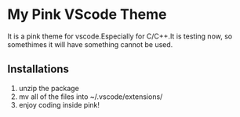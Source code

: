 # My Pink VScode Theme
It is a pink theme for vscode.Especially for C/C++.It is testing now, so somethimes it will have something cannot be used.
## Installations
1. unzip the package
2. mv all of the files into ~/.vscode/extensions/
3. enjoy coding inside pink!